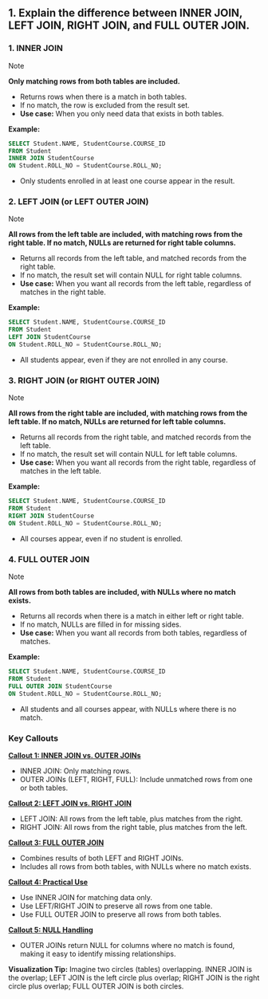 ## 1. Explain the difference between **INNER JOIN**, **LEFT JOIN**, **RIGHT JOIN**, and **FULL OUTER JOIN**.

### 1. INNER JOIN

> [!NOTE]
> **Only matching rows from both tables are included.**

- Returns rows when there is a match in both tables.
- If no match, the row is excluded from the result set.
- **Use case:** When you only need data that exists in both tables.

**Example:**
```sql
SELECT Student.NAME, StudentCourse.COURSE_ID
FROM Student
INNER JOIN StudentCourse
ON Student.ROLL_NO = StudentCourse.ROLL_NO;
```
- Only students enrolled in at least one course appear in the result.

### 2. LEFT JOIN (or LEFT OUTER JOIN)
> [!NOTE]
> **All rows from the left table are included, with matching rows from the right table. If no match, NULLs are returned for right table columns.**

- Returns all records from the left table, and matched records from the right table.
- If no match, the result set will contain NULL for right table columns.
- **Use case:** When you want all records from the left table, regardless of matches in the right table.

**Example:**
```sql
SELECT Student.NAME, StudentCourse.COURSE_ID
FROM Student
LEFT JOIN StudentCourse
ON Student.ROLL_NO = StudentCourse.ROLL_NO;
```
- All students appear, even if they are not enrolled in any course.

### 3. RIGHT JOIN (or RIGHT OUTER JOIN)
> [!NOTE]
> **All rows from the right table are included, with matching rows from the left table. If no match, NULLs are returned for left table columns.**

- Returns all records from the right table, and matched records from the left table.
- If no match, the result set will contain NULL for left table columns.
- **Use case:** When you want all records from the right table, regardless of matches in the left table.

**Example:**
```sql
SELECT Student.NAME, StudentCourse.COURSE_ID
FROM Student
RIGHT JOIN StudentCourse
ON Student.ROLL_NO = StudentCourse.ROLL_NO;
```
- All courses appear, even if no student is enrolled.

### 4. FULL OUTER JOIN
> [!NOTE]
> **All rows from both tables are included, with NULLs where no match exists.**

- Returns all records when there is a match in either left or right table.
- If no match, NULLs are filled in for missing sides.
- **Use case:** When you want all records from both tables, regardless of matches.

**Example:**
```sql
SELECT Student.NAME, StudentCourse.COURSE_ID
FROM Student
FULL OUTER JOIN StudentCourse
ON Student.ROLL_NO = StudentCourse.ROLL_NO;
```
- All students and all courses appear, with NULLs where there is no match.


### Key Callouts

<ins>**Callout 1: INNER JOIN vs. OUTER JOINs**</ins>
- INNER JOIN: Only matching rows.
- OUTER JOINs (LEFT, RIGHT, FULL): Include unmatched rows from one or both tables.

<ins>**Callout 2: LEFT JOIN vs. RIGHT JOIN**</ins>
- LEFT JOIN: All rows from the left table, plus matches from the right.
- RIGHT JOIN: All rows from the right table, plus matches from the left.

<ins>**Callout 3: FULL OUTER JOIN**</ins>
- Combines results of both LEFT and RIGHT JOINs.
- Includes all rows from both tables, with NULLs where no match exists.

<ins>**Callout 4: Practical Use**</ins>
- Use INNER JOIN for matching data only.
- Use LEFT/RIGHT JOIN to preserve all rows from one table.
- Use FULL OUTER JOIN to preserve all rows from both tables.

<ins>**Callout 5: NULL Handling**</ins>
- OUTER JOINs return NULL for columns where no match is found, making it easy to identify missing relationships.

**Visualization Tip:** Imagine two circles (tables) overlapping. INNER JOIN is the overlap; LEFT JOIN is the left circle plus overlap; RIGHT JOIN is the right circle plus overlap; FULL OUTER JOIN is both circles.
